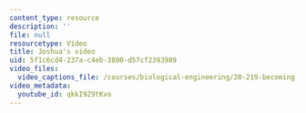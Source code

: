 ```yaml
---
content_type: resource
description: ''
file: null
resourcetype: Video
title: Joshua's video
uid: 5f1c6cd4-237a-c4eb-3800-d57cf2393989
video_files:
  video_captions_file: /courses/biological-engineering/20-219-becoming-the-next-bill-nye-writing-and-hosting-the-educational-show-january-iap-2015/day-13-screening-final-cuts/joshuas-video/qkkI9Z9tKvo.vtt
video_metadata:
  youtube_id: qkkI9Z9tKvo
---
```

